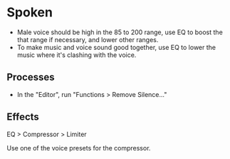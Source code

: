# Spoken

- Male voice should be high in the 85 to 200 range, use EQ to boost the that range if necessary, and lower other ranges.
- To make music and voice sound good together, use EQ to lower the music where it's clashing with the voice.

## Processes

- In the "Editor", run "Functions > Remove Silence..."

## Effects

EQ > Compressor > Limiter

Use one of the voice presets for the compressor.
